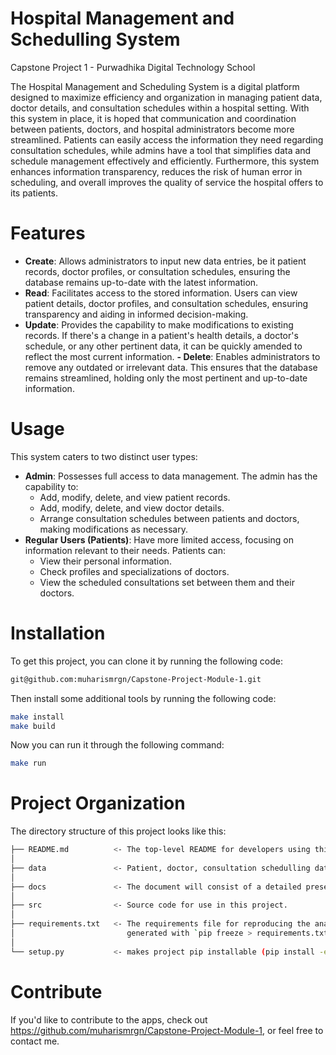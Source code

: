# Hospital Management and Schedulling System
Capstone Project 1 - Purwadhika Digital Technology School

The Hospital Management and Scheduling System is a digital platform designed to maximize efficiency and organization in managing patient data, doctor details, and consultation schedules within a hospital setting. With this system in place, it is hoped that communication and coordination between patients, doctors, and hospital administrators become more streamlined. Patients can easily access the information they need regarding consultation schedules, while admins have a tool that simplifies data and schedule management effectively and efficiently. Furthermore, this system enhances information transparency, reduces the risk of human error in scheduling, and overall improves the quality of service the hospital offers to its patients.

# Features
- **Create**: Allows administrators to input new data entries, be it patient records, doctor profiles, or consultation schedules, ensuring the database remains up-to-date with the latest information.
- **Read**: Facilitates access to the stored information. Users can view patient details, doctor profiles, and consultation schedules, ensuring transparency and aiding in informed decision-making.
- **Update**: Provides the capability to make modifications to existing records. If there's a change in a patient's health details, a doctor's schedule, or any other pertinent data, it can be quickly amended to reflect the most current information.
**- Delete**: Enables administrators to remove any outdated or irrelevant data. This ensures that the database remains streamlined, holding only the most pertinent and up-to-date information.

# Usage
This system caters to two distinct user types:
- **Admin**: Possesses full access to data management. The admin has the capability to:
  - Add, modify, delete, and view patient records.
  - Add, modify, delete, and view doctor details.
  - Arrange consultation schedules between patients and doctors, making modifications as necessary.
- **Regular Users (Patients)**: Have more limited access, focusing on information relevant to their needs. Patients can:
  - View their personal information.
  - Check profiles and specializations of doctors.
  - View the scheduled consultations set between them and their doctors.
    
# Installation
To get this project, you can clone it by running the following code:
```bash
git@github.com:muharismrgn/Capstone-Project-Module-1.git
```
Then install some additional tools by running the following code:
```bash
make install
make build
```
Now you can run it through the following command:
```bash
make run
```
# Project Organization

The directory structure of this project looks like this:
```bash
├── README.md          <- The top-level README for developers using this project.
│
├── data               <- Patient, doctor, consultation schedulling database
│
├── docs               <- The document will consist of a detailed presentation.
│
├── src                <- Source code for use in this project.
│
├── requirements.txt   <- The requirements file for reproducing the analysis environment, e.g.
│                         generated with `pip freeze > requirements.txt`
│
└── setup.py           <- makes project pip installable (pip install -e .) so src can be imported
```
# Contribute
If you'd like to contribute to the apps, check out https://github.com/muharismrgn/Capstone-Project-Module-1, or feel free to contact me.
